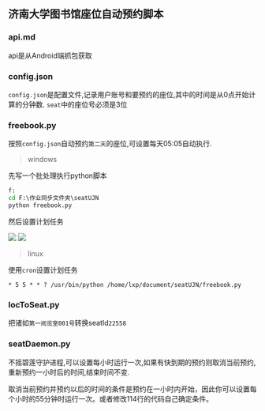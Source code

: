 ## 济南大学图书馆座位自动预约脚本

### api.md
api是从Android端抓包获取

### config.json
`config.json`是配置文件,记录用户账号和要预约的座位,其中的时间是从0点开始计算的分钟数.
`seat`中的座位号必须是3位

### freebook.py
按照`config.json`自动预约`第二天`的座位,可设置每天05:05自动执行.

>windows

先写一个批处理执行python脚本

```bat
f:
cd F:\作业同步文件夹\seatUJN
python freebook.py
```

然后设置计划任务

![](http://p1f1jwe7c.bkt.clouddn.com/18-1-22/42094914.jpg)
![](http://p1f1jwe7c.bkt.clouddn.com/18-1-22/69343034.jpg)

>linux

使用`cron`设置计划任务
```
* 5 5 * * ? /usr/bin/python /home/lxp/document/seatUJN/freebook.py
```

### locToSeat.py
把诸如`第一阅览室001号`转换seatId`22558`

### seatDaemon.py
不摇碧莲守护进程,可以设置每小时运行一次,如果有快到期的预约则取消当前预约,重新预约一小时后的时间,结束时间不变.

取消当前预约并预约以后的时间的条件是预约在一小时内开始，因此你可以设置每个小时的55分钟时运行一次。或者修改114行的代码自己确定条件。






